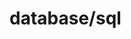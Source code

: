 


# database/sql

<!-- 连接

	类型
		直接连接 / Conn
		预编译 / Stmt
		事务 / Tx
			
操作
	处理返回数据的几种方式
		Exec -> Result
		Query -> Rows (多条记录)
		QueryRow -> Row（简化单条记录，字段） -->
